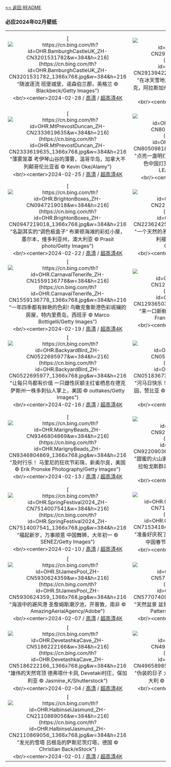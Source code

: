 [<< 返回 README](../../README.md)
### 必应2024年02月壁纸
||||
|:---:|:---:|:---:|
|[![https://cn.bing.com/th?id=OHR.BamburghCastleUK_ZH-CN3201531782&w=384&h=216](https://cn.bing.com/th?id=OHR.BamburghCastleUK_ZH-CN3201531782_1366x768.jpg&w=384&h=216 "随波逐流&#10;班堡城堡，诺森伯兰郡，英格兰&#10;© Blackbeck/Getty Images")](https://cn.bing.com/search?q=%e7%8f%ad%e5%a0%a1%e5%9f%8e%e5%a0%a1+%e8%af%ba%e6%a3%ae%e4%bc%af%e5%85%b0%e9%83%a1&form=hpcapt&mkt=zh-cn&filters=HpDate:"20240227_1600")<br/><center>2024-02-28 / [高清](https://cn.bing.com/th?id=OHR.BamburghCastleUK_ZH-CN3201531782_1920x1200.jpg&w=1920&h=1200) / [超高清4K](https://cn.bing.com/th?id=OHR.BamburghCastleUK_ZH-CN3201531782_UHD.jpg&w=3840&h=2160)<center/>|[![https://cn.bing.com/th?id=OHR.PolarBearCubs_ZH-CN2913942257&w=384&h=216](https://cn.bing.com/th?id=OHR.PolarBearCubs_ZH-CN2913942257_1366x768.jpg&w=384&h=216 "在冰天雪地里玩耍&#10;玩耍的北极熊幼崽，卡克托维克，阿拉斯加州，美国&#10;© Piriya Photography/Getty Images")](https://cn.bing.com/search?q=%e5%8c%97%e6%9e%81%e7%86%8a&form=hpcapt&mkt=zh-cn&filters=HpDate:"20240226_1600")<br/><center>2024-02-27 / [高清](https://cn.bing.com/th?id=OHR.PolarBearCubs_ZH-CN2913942257_1920x1200.jpg&w=1920&h=1200) / [超高清4K](https://cn.bing.com/th?id=OHR.PolarBearCubs_ZH-CN2913942257_UHD.jpg&w=3840&h=2160)<center/>|[![https://cn.bing.com/th?id=OHR.GrandCanyonWinter_ZH-CN2640803517&w=384&h=216](https://cn.bing.com/th?id=OHR.GrandCanyonWinter_ZH-CN2640803517_1366x768.jpg&w=384&h=216 "深不见底的鸿沟&#10;大峡谷国家公园，亚利桑那州，美国&#10;© Jeremy Janus/Getty Images")](https://cn.bing.com/search?q=%e5%a4%a7%e5%b3%a1%e8%b0%b7%e5%9b%bd%e5%ae%b6%e5%85%ac%e5%9b%ad&form=hpcapt&mkt=zh-cn&filters=HpDate:"20240225_1600")<br/><center>2024-02-26 / [高清](https://cn.bing.com/th?id=OHR.GrandCanyonWinter_ZH-CN2640803517_1920x1200.jpg&w=1920&h=1200) / [超高清4K](https://cn.bing.com/th?id=OHR.GrandCanyonWinter_ZH-CN2640803517_UHD.jpg&w=3840&h=2160)<center/>|
|[![https://cn.bing.com/th?id=OHR.MtPrevostDuncan_ZH-CN2333619635&w=384&h=216](https://cn.bing.com/th?id=OHR.MtPrevostDuncan_ZH-CN2333619635_1366x768.jpg&w=384&h=216 "薄雾笼罩&#10;考伊琴山谷的薄雾，温哥华岛，加拿大不列颠哥伦比亚省&#10;© Kevin Oke/Alamy")](https://cn.bing.com/search?q=%e8%80%83%e4%bc%8a%e7%90%b4%e5%b1%b1%e8%b0%b7&form=hpcapt&mkt=zh-cn&filters=HpDate:"20240224_1600")<br/><center>2024-02-25 / [高清](https://cn.bing.com/th?id=OHR.MtPrevostDuncan_ZH-CN2333619635_1920x1200.jpg&w=1920&h=1200) / [超高清4K](https://cn.bing.com/th?id=OHR.MtPrevostDuncan_ZH-CN2333619635_UHD.jpg&w=3840&h=2160)<center/>|[![https://cn.bing.com/th?id=OHR.LaternFestival2024_ZH-CN8050981828&w=384&h=216](https://cn.bing.com/th?id=OHR.LaternFestival2024_ZH-CN8050981828_1366x768.jpg&w=384&h=216 "点亮一盏明灯，愿您万事顺意！&#10;锦里街上悬挂的红色中国灯笼，成都，中国四川省&#10;© Philippe LEJEANVRE/Getty images")](https://cn.bing.com/search?q=%e5%85%83%e5%ae%b5%e8%8a%82&form=hpcapt&mkt=zh-cn&filters=HpDate:"20240223_1600")<br/><center>2024-02-24 / [高清](https://cn.bing.com/th?id=OHR.LaternFestival2024_ZH-CN8050981828_1920x1200.jpg&w=1920&h=1200) / [超高清](https://cn.bing.com/th?id=OHR.LaternFestival2024_ZH-CN8050981828_UHD.jpg)<center/>|[![https://cn.bing.com/th?id=OHR.HaghartsinMonastery_ZH-CN1705226096&w=384&h=216](https://cn.bing.com/th?id=OHR.HaghartsinMonastery_ZH-CN1705226096_1366x768.jpg&w=384&h=216 "老鹰起舞的地方&#10;Haghartsin修道院，迪利扬国家公园，亚美尼亚&#10;© Alexey Kharitonov/Shutterstock")](https://cn.bing.com/search?q=%e8%bf%aa%e5%88%a9%e6%89%ac%e5%9b%bd%e5%ae%b6%e5%85%ac%e5%9b%ad&form=hpcapt&mkt=zh-cn&filters=HpDate:"20240222_1600")<br/><center>2024-02-23 / [高清](https://cn.bing.com/th?id=OHR.HaghartsinMonastery_ZH-CN1705226096_1920x1200.jpg&w=1920&h=1200) / [超高清4K](https://cn.bing.com/th?id=OHR.HaghartsinMonastery_ZH-CN1705226096_UHD.jpg&w=3840&h=2160)<center/>|
|[![https://cn.bing.com/th?id=OHR.BrightonBoxes_ZH-CN0947219018&w=384&h=216](https://cn.bing.com/th?id=OHR.BrightonBoxes_ZH-CN0947219018_1366x768.jpg&w=384&h=216 "名副其实的“调色板盒子”&#10;布莱顿海滩的彩虹小屋，墨尔本，维多利亚州，澳大利亚&#10;© Prasit photo/Getty Images")](https://cn.bing.com/search?q=%e5%b8%83%e8%8e%b1%e9%a1%bf%e6%b5%b7%e6%bb%a9%e7%9a%84%e5%bd%a9%e8%99%b9%e5%b0%8f%e5%b1%8b&form=hpcapt&mkt=zh-cn&filters=HpDate:"20240221_1600")<br/><center>2024-02-22 / [高清](https://cn.bing.com/th?id=OHR.BrightonBoxes_ZH-CN0947219018_1920x1200.jpg&w=1920&h=1200) / [超高清4K](https://cn.bing.com/th?id=OHR.BrightonBoxes_ZH-CN0947219018_UHD.jpg&w=3840&h=2160)<center/>|[![https://cn.bing.com/th?id=OHR.YosemiteFirefall_ZH-CN2236242565&w=384&h=216](https://cn.bing.com/th?id=OHR.YosemiteFirefall_ZH-CN2236242565_1366x768.jpg&w=384&h=216 "一个天然的矛盾体&#10;火瀑布，优胜美地国家公园，加利福尼亚州，美国&#10;© Gregory B Cuvelier/Shutterstock")](https://cn.bing.com/search?q=%e7%81%ab%e7%80%91%e5%b8%83&form=hpcapt&mkt=zh-cn&filters=HpDate:"20240220_1600")<br/><center>2024-02-21 / [高清](https://cn.bing.com/th?id=OHR.YosemiteFirefall_ZH-CN2236242565_1920x1200.jpg&w=1920&h=1200) / [超高清4K](https://cn.bing.com/th?id=OHR.YosemiteFirefall_ZH-CN2236242565_UHD.jpg&w=3840&h=2160)<center/>|[![https://cn.bing.com/th?id=OHR.PeakDistrictNP_ZH-CN1987784653&w=384&h=216](https://cn.bing.com/th?id=OHR.PeakDistrictNP_ZH-CN1987784653_1366x768.jpg&w=384&h=216 "一个供市民休闲娱乐的公园&#10;Kinder Scout，峰区国家公园，英国&#10;© john finney photography/Getty Images")](https://cn.bing.com/search?q=%e5%b3%b0%e5%8c%ba%e5%9b%bd%e5%ae%b6%e5%85%ac%e5%9b%ad&form=hpcapt&mkt=zh-cn&filters=HpDate:"20240219_1600")<br/><center>2024-02-20 / [高清](https://cn.bing.com/th?id=OHR.PeakDistrictNP_ZH-CN1987784653_1920x1200.jpg&w=1920&h=1200) / [超高清4K](https://cn.bing.com/th?id=OHR.PeakDistrictNP_ZH-CN1987784653_UHD.jpg&w=3840&h=2160)<center/>|
|[![https://cn.bing.com/th?id=OHR.CarnavalTenerife_ZH-CN1559136778&w=384&h=216](https://cn.bing.com/th?id=OHR.CarnavalTenerife_ZH-CN1559136778_1366x768.jpg&w=384&h=216 "一年四季都有鲜艳的色彩!&#10;鸟瞰克鲁斯港色彩斑斓的房屋，特内里费岛，西班牙&#10;© Marco Bottigelli/Getty Images")](https://cn.bing.com/search?q=%e5%85%8b%e9%b2%81%e6%96%af%e6%b8%af&form=hpcapt&mkt=zh-cn&filters=HpDate:"20240218_1600")<br/><center>2024-02-19 / [高清](https://cn.bing.com/th?id=OHR.CarnavalTenerife_ZH-CN1559136778_1920x1200.jpg&w=1920&h=1200) / [超高清4K](https://cn.bing.com/th?id=OHR.CarnavalTenerife_ZH-CN1559136778_UHD.jpg&w=3840&h=2160)<center/>|[![https://cn.bing.com/th?id=OHR.DominicaWhales_ZH-CN1293650397&w=384&h=216](https://cn.bing.com/th?id=OHR.DominicaWhales_ZH-CN1293650397_1366x768.jpg&w=384&h=216 "来一口新鲜空气&#10;抹香鲸浮出水面，多米尼克&#10;© Franco Banfi/Minden Pictures")](https://cn.bing.com/search?q=%e6%8a%b9%e9%a6%99%e9%b2%b8&form=hpcapt&mkt=zh-cn&filters=HpDate:"20240217_1600")<br/><center>2024-02-18 / [高清](https://cn.bing.com/th?id=OHR.DominicaWhales_ZH-CN1293650397_1920x1200.jpg&w=1920&h=1200) / [超高清4K](https://cn.bing.com/th?id=OHR.DominicaWhales_ZH-CN1293650397_UHD.jpg&w=3840&h=2160)<center/>|[![https://cn.bing.com/th?id=OHR.LakeDolomites_ZH-CN2317113886&w=384&h=216](https://cn.bing.com/th?id=OHR.LakeDolomites_ZH-CN2317113886_1366x768.jpg&w=384&h=216 "自然奇景&#10;多洛米蒂山的布莱耶斯湖，南蒂罗尔，意大利&#10;© Marco Bottigelli/Getty Images")](https://cn.bing.com/search?q=%e5%b8%83%e8%8e%b1%e8%80%b6%e6%96%af%e6%b9%96&form=hpcapt&mkt=zh-cn&filters=HpDate:"20240216_1600")<br/><center>2024-02-17 / [高清](https://cn.bing.com/th?id=OHR.LakeDolomites_ZH-CN2317113886_1920x1200.jpg&w=1920&h=1200) / [超高清4K](https://cn.bing.com/th?id=OHR.LakeDolomites_ZH-CN2317113886_UHD.jpg&w=3840&h=2160)<center/>|
|[![https://cn.bing.com/th?id=OHR.BackyardBird_ZH-CN0522695977&w=384&h=216](https://cn.bing.com/th?id=OHR.BackyardBird_ZH-CN0522695977_1366x768.jpg&w=384&h=216 "让每只鸟都有价值&#10;一只雌性灰额主红雀栖息在德克萨斯州一株多刺仙人掌上，美国&#10;© outtakes/Getty Images")](https://cn.bing.com/search?q=%e7%81%b0%e9%a2%9d%e4%b8%bb%e7%ba%a2%e9%9b%80&form=hpcapt&mkt=zh-cn&filters=HpDate:"20240215_1600")<br/><center>2024-02-16 / [高清](https://cn.bing.com/th?id=OHR.BackyardBird_ZH-CN0522695977_1920x1200.jpg&w=1920&h=1200) / [超高清4K](https://cn.bing.com/th?id=OHR.BackyardBird_ZH-CN0522695977_UHD.jpg&w=3840&h=2160)<center/>|[![https://cn.bing.com/th?id=OHR.HippopotamusDay_ZH-CN0518367336&w=384&h=216](https://cn.bing.com/th?id=OHR.HippopotamusDay_ZH-CN0518367336_1366x768.jpg&w=384&h=216 "河马日快乐！&#10;河马妈妈和小河马，南卢安瓜国家公园，赞比亚&#10;© Nature Picture Library/Alamy Stock Photo")](https://cn.bing.com/search?q=%e6%b2%b3%e9%a9%ac&form=hpcapt&mkt=zh-cn&filters=HpDate:"20240214_1600")<br/><center>2024-02-15 / [高清](https://cn.bing.com/th?id=OHR.HippopotamusDay_ZH-CN0518367336_1920x1200.jpg&w=1920&h=1200) / [超高清4K](https://cn.bing.com/th?id=OHR.HippopotamusDay_ZH-CN0518367336_UHD.jpg&w=3840&h=2160)<center/>|[![https://cn.bing.com/th?id=OHR.BowingCrane_ZH-CN0143761293&w=384&h=216](https://cn.bing.com/th?id=OHR.BowingCrane_ZH-CN0143761293_1366x768.jpg&w=384&h=216 "更好地在一起&#10;丹顶鹤向伴侣鞠躬，北海道，日本&#10;© Steve Bloom Images/Alamy Stock Photo")](https://cn.bing.com/search?q=%e6%83%85%e4%ba%ba%e8%8a%82&form=hpcapt&mkt=zh-cn&filters=HpDate:"20240213_1600")<br/><center>2024-02-14 / [高清](https://cn.bing.com/th?id=OHR.BowingCrane_ZH-CN0143761293_1920x1200.jpg&w=1920&h=1200) / [超高清4K](https://cn.bing.com/th?id=OHR.BowingCrane_ZH-CN0143761293_UHD.jpg&w=3840&h=2160)<center/>|
|[![https://cn.bing.com/th?id=OHR.MarignyBeads_ZH-CN9346804869&w=384&h=216](https://cn.bing.com/th?id=OHR.MarignyBeads_ZH-CN9346804869_1366x768.jpg&w=384&h=216 "及时行乐！&#10;马里尼的狂欢节彩珠，新奥尔良，美国&#10;© Erik Pronske Photography/Getty Images")](https://cn.bing.com/search?q=%e9%a9%ac%e8%92%82%c2%b7%e6%a0%bc%e6%8b%89%e6%96%af%e7%8b%82%e6%ac%a2%e8%8a%82&form=hpcapt&mkt=zh-cn&filters=HpDate:"20240212_1600")<br/><center>2024-02-13 / [高清](https://cn.bing.com/th?id=OHR.MarignyBeads_ZH-CN9346804869_1920x1200.jpg&w=1920&h=1200) / [超高清4K](https://cn.bing.com/th?id=OHR.MarignyBeads_ZH-CN9346804869_UHD.jpg&w=3840&h=2160)<center/>|[![https://cn.bing.com/th?id=OHR.GiantTortoise_ZH-CN9220903689&w=384&h=216](https://cn.bing.com/th?id=OHR.GiantTortoise_ZH-CN9220903689_1366x768.jpg&w=384&h=216 "甜蜜的火山家园&#10;阿尔塞多火山象龟, 伊莎贝拉岛, 加拉帕戈斯群岛，厄瓜多尔&#10;© Tui De Roy/Minden Pictures")](https://cn.bing.com/search?q=%e5%8a%a0%e6%8b%89%e5%b8%95%e6%88%88%e6%96%af%e7%be%a4%e5%b2%9b&form=hpcapt&mkt=zh-cn&filters=HpDate:"20240211_1600")<br/><center>2024-02-12 / [高清](https://cn.bing.com/th?id=OHR.GiantTortoise_ZH-CN9220903689_1920x1200.jpg&w=1920&h=1200) / [超高清4K](https://cn.bing.com/th?id=OHR.GiantTortoise_ZH-CN9220903689_UHD.jpg&w=3840&h=2160)<center/>|[![https://cn.bing.com/th?id=OHR.FolegandrosGreece_ZH-CN7803666477&w=384&h=216](https://cn.bing.com/th?id=OHR.FolegandrosGreece_ZH-CN7803666477_1366x768.jpg&w=384&h=216 "地球上的极乐世界&#10;乔拉岛，福莱甘兹罗斯岛，基克拉泽斯群岛, 希腊&#10;© Francesco Riccardo Iacomino/Getty Images")](https://cn.bing.com/search?q=%e5%b8%8c%e8%85%8a%e7%a6%8f%e8%8e%b1%e7%94%98%e5%85%b9%e7%bd%97%e6%96%af%e5%b2%9b&form=hpcapt&mkt=zh-cn&filters=HpDate:"20240210_1600")<br/><center>2024-02-11 / [高清](https://cn.bing.com/th?id=OHR.FolegandrosGreece_ZH-CN7803666477_1920x1200.jpg&w=1920&h=1200) / [超高清4K](https://cn.bing.com/th?id=OHR.FolegandrosGreece_ZH-CN7803666477_UHD.jpg&w=3840&h=2160)<center/>|
|[![https://cn.bing.com/th?id=OHR.SpringFestival2024_ZH-CN7514007541&w=384&h=216](https://cn.bing.com/th?id=OHR.SpringFestival2024_ZH-CN7514007541_1366x768.jpg&w=384&h=216 "福起新岁，万事顺意&#10;中国舞狮，大年初一&#10;© SENEZ/Getty Images")](https://cn.bing.com/search?q=%e6%98%a5%e8%8a%82&form=hpcapt&mkt=zh-cn&filters=HpDate:"20240209_1600")<br/><center>2024-02-10 / [高清](https://cn.bing.com/th?id=OHR.SpringFestival2024_ZH-CN7514007541_1920x1200.jpg&w=1920&h=1200) / [超高清4K](https://cn.bing.com/th?id=OHR.SpringFestival2024_ZH-CN7514007541_UHD.jpg&w=3840&h=2160)<center/>|[![https://cn.bing.com/th?id=OHR.ChineseNewYearEve2024_ZH-CN7153418405&w=384&h=216](https://cn.bing.com/th?id=OHR.ChineseNewYearEve2024_ZH-CN7153418405_1366x768.jpg&w=384&h=216 "准备好庆祝了吗？&#10;灯光秀点亮夜幕中的西安城墙，中国春节&#10;© Eastimages/Getty Images")](https://cn.bing.com/search?q=%e9%99%a4%e5%a4%95%e5%a4%9c&form=hpcapt&mkt=zh-cn&filters=HpDate:"20240208_1600")<br/><center>2024-02-09 / [高清](https://cn.bing.com/th?id=OHR.ChineseNewYearEve2024_ZH-CN7153418405_1920x1200.jpg&w=1920&h=1200) / [超高清4K](https://cn.bing.com/th?id=OHR.ChineseNewYearEve2024_ZH-CN7153418405_UHD.jpg&w=3840&h=2160)<center/>|[![https://cn.bing.com/th?id=OHR.MtHoodOregon_ZH-CN6068357532&w=384&h=216](https://cn.bing.com/th?id=OHR.MtHoodOregon_ZH-CN6068357532_1366x768.jpg&w=384&h=216 "沉睡的巨人&#10;胡德山，俄勒冈州，美国&#10;© Inigo Cia/Getty Images")](https://cn.bing.com/search?q=%e8%83%a1%e5%be%b7%e5%b1%b1&form=hpcapt&mkt=zh-cn&filters=HpDate:"20240207_1600")<br/><center>2024-02-08 / [高清](https://cn.bing.com/th?id=OHR.MtHoodOregon_ZH-CN6068357532_1920x1200.jpg&w=1920&h=1200) / [超高清4K](https://cn.bing.com/th?id=OHR.MtHoodOregon_ZH-CN6068357532_UHD.jpg&w=3840&h=2160)<center/>|
|[![https://cn.bing.com/th?id=OHR.StJamesPool_ZH-CN5930624359&w=384&h=216](https://cn.bing.com/th?id=OHR.StJamesPool_ZH-CN5930624359_1366x768.jpg&w=384&h=216 "海浪中的避风港&#10;圣詹姆斯潮汐池，开普敦，南非&#10;© AmazingAerialAgency/Adobe")](https://cn.bing.com/search?q=%e5%bc%80%e6%99%ae%e6%95%a6&form=hpcapt&mkt=zh-cn&filters=HpDate:"20240206_1600")<br/><center>2024-02-07 / [高清](https://cn.bing.com/th?id=OHR.StJamesPool_ZH-CN5930624359_1920x1200.jpg&w=1920&h=1200) / [超高清4K](https://cn.bing.com/th?id=OHR.StJamesPool_ZH-CN5930624359_UHD.jpg&w=3840&h=2160)<center/>|[![https://cn.bing.com/th?id=OHR.LakeTahoeRock_ZH-CN5770740919&w=384&h=216](https://cn.bing.com/th?id=OHR.LakeTahoeRock_ZH-CN5770740919_1366x768.jpg&w=384&h=216 "天然盆景&#10;盆景岩，太浩湖，内华达州，美国&#10;© Jim Patterson/Tandem Stills + Motion")](https://cn.bing.com/search?q=%e5%a4%aa%e6%b5%a9%e6%b9%96&form=hpcapt&mkt=zh-cn&filters=HpDate:"20240205_1600")<br/><center>2024-02-06 / [高清](https://cn.bing.com/th?id=OHR.LakeTahoeRock_ZH-CN5770740919_1920x1200.jpg&w=1920&h=1200) / [超高清4K](https://cn.bing.com/th?id=OHR.LakeTahoeRock_ZH-CN5770740919_UHD.jpg&w=3840&h=2160)<center/>|[![https://cn.bing.com/th?id=OHR.LakeBledSunrise_ZH-CN5580697031&w=384&h=216](https://cn.bing.com/th?id=OHR.LakeBledSunrise_ZH-CN5580697031_1366x768.jpg&w=384&h=216 "唤醒沉睡的湖泊&#10;从奥索伊尼察观景点看日出时的布莱德湖，斯洛文尼亚&#10;© Rasica/Getty Images")](https://cn.bing.com/search?q=%e5%b8%83%e8%8e%b1%e5%be%b7%e6%b9%96&form=hpcapt&mkt=zh-cn&filters=HpDate:"20240204_1600")<br/><center>2024-02-05 / [高清](https://cn.bing.com/th?id=OHR.LakeBledSunrise_ZH-CN5580697031_1920x1200.jpg&w=1920&h=1200) / [超高清4K](https://cn.bing.com/th?id=OHR.LakeBledSunrise_ZH-CN5580697031_UHD.jpg&w=3840&h=2160)<center/>|
|[![https://cn.bing.com/th?id=OHR.DevetashkaCave_ZH-CN5186222166&w=384&h=216](https://cn.bing.com/th?id=OHR.DevetashkaCave_ZH-CN5186222166_1366x768.jpg&w=384&h=216 "雄伟的天然穹顶&#10;德弗塔什卡洞, Devetaki村庄，保加利亚&#10;© Jasmine_K/Shutterstock")](https://cn.bing.com/search?q=%e4%bf%9d%e5%8a%a0%e5%88%a9%e4%ba%9a%e5%be%b7%e5%bc%97%e5%a1%94%e4%bb%80%e5%8d%a1%e6%b4%9e&form=hpcapt&mkt=zh-cn&filters=HpDate:"20240203_1600")<br/><center>2024-02-04 / [高清](https://cn.bing.com/th?id=OHR.DevetashkaCave_ZH-CN5186222166_1920x1200.jpg&w=1920&h=1200) / [超高清4K](https://cn.bing.com/th?id=OHR.DevetashkaCave_ZH-CN5186222166_UHD.jpg&w=3840&h=2160)<center/>|[![https://cn.bing.com/th?id=OHR.VeniceCarnival_ZH-CN4965898587&w=384&h=216](https://cn.bing.com/th?id=OHR.VeniceCarnival_ZH-CN4965898587_1366x768.jpg&w=384&h=216 "伪装的日子&#10;大运河与安康圣母大教堂，威尼斯，意大利&#10;© Rudy Balasko/Getty Images")](https://cn.bing.com/search?q=%e5%a8%81%e5%b0%bc%e6%96%af%e7%8b%82%e6%ac%a2%e8%8a%82&form=hpcapt&mkt=zh-cn&filters=HpDate:"20240202_1600")<br/><center>2024-02-03 / [高清](https://cn.bing.com/th?id=OHR.VeniceCarnival_ZH-CN4965898587_1920x1200.jpg&w=1920&h=1200) / [超高清4K](https://cn.bing.com/th?id=OHR.VeniceCarnival_ZH-CN4965898587_UHD.jpg&w=3840&h=2160)<center/>|[![https://cn.bing.com/th?id=OHR.AlpineMarmot_ZH-CN3818584615&w=384&h=216](https://cn.bing.com/th?id=OHR.AlpineMarmot_ZH-CN3818584615_1366x768.jpg&w=384&h=216 "菲尔会看到它的影子吗?&#10;从洞穴中探出头的土拨鼠&#10;© Scacciamosche/Getty Images")](https://cn.bing.com/search?q=%e5%9c%9f%e6%8b%a8%e9%bc%a0%e6%97%a5&form=hpcapt&mkt=zh-cn&filters=HpDate:"20240201_1600")<br/><center>2024-02-02 / [高清](https://cn.bing.com/th?id=OHR.AlpineMarmot_ZH-CN3818584615_1920x1200.jpg&w=1920&h=1200) / [超高清4K](https://cn.bing.com/th?id=OHR.AlpineMarmot_ZH-CN3818584615_UHD.jpg&w=3840&h=2160)<center/>|
|[![https://cn.bing.com/th?id=OHR.HalbinselJasmund_ZH-CN2110869056&w=384&h=216](https://cn.bing.com/th?id=OHR.HalbinselJasmund_ZH-CN2110869056_1366x768.jpg&w=384&h=216 "发光的雪塔&#10;吕根岛的萨斯尼茨灯塔，德国&#10;© Christian Back/eStock")](https://cn.bing.com/search?q=%e5%90%95%e6%a0%b9%e5%b2%9b&form=hpcapt&mkt=zh-cn&filters=HpDate:"20240131_1600")<br/><center>2024-02-01 / [高清](https://cn.bing.com/th?id=OHR.HalbinselJasmund_ZH-CN2110869056_1920x1200.jpg&w=1920&h=1200) / [超高清4K](https://cn.bing.com/th?id=OHR.HalbinselJasmund_ZH-CN2110869056_UHD.jpg&w=3840&h=2160)<center/>